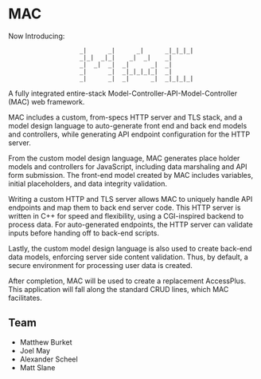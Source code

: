 # MAC

Now Introducing:

                        _|      _|      _|      _|_|_|_|                       
                        _|_|  _|_|    _|  _|    _|                             
                        _|  _|  _|  _|      _|  _|                             
                        _|      _|  _|_|_|_|_|  _|                             
                        _|      _|  _|      _|  _|_|_|_|                       

A fully integrated entire-stack Model-Controller-API-Model-Controller (MAC)
web framework.

MAC includes a custom, from-specs HTTP server and TLS stack, and a model
design language to auto-generate front end and back end models and controllers,
while generating API endpoint configuration for the HTTP server.

From the custom model design language, MAC generates place holder models and
controllers for JavaScript, including data marshaling and API form submission.
The front-end model created by MAC includes variables, initial placeholders,
and data integrity validation.

Writing a custom HTTP and TLS server allows MAC to uniquely handle API
endpoints and map them to back end server code. This HTTP server is written in
C++ for speed and flexibility, using a CGI-inspired backend to process data.
For auto-generated endpoints, the HTTP server can validate inputs before
handing off to back-end scripts.

Lastly, the custom model design language is also used to create back-end
data models, enforcing server side content validation. Thus, by default, a
secure environment for processing user data is created.

After completion, MAC will be used to create a replacement AccessPlus. This
application will fall along the standard CRUD lines, which MAC facilitates.

## Team
- Matthew Burket
- Joel May
- Alexander Scheel
- Matt Slane

